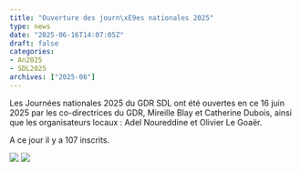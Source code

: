 ```yaml
---
title: "Ouverture des journ\xE9es nationales 2025"
type: news
date: "2025-06-16T14:07:05Z"
draft: false
categories:
- An2025
- SDL2025
archives: ["2025-06"]
---
```


Les Journées nationales 2025 du GDR SDL ont été ouvertes en ce 16 juin 2025 par les co-directrices du GDR, Mireille Blay et Catherine Dubois, ainsi que les organisateurs locaux : Adel Noureddine et Olivier Le Goaër.

A ce jour il y a 107 inscrits.

![](https://gdr-gpl.cnrs.fr/wp-content/uploads/2025/06/GPL25_ouverture1.jpg) ![](https://gdr-gpl.cnrs.fr/wp-content/uploads/2025/06/GPL65_Ouverture2.jpg)
